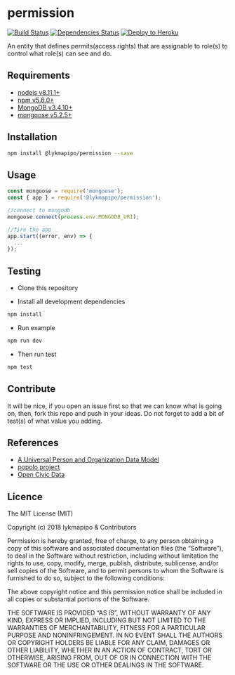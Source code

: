 # permission

[![Build Status](https://travis-ci.org/lykmapipo/permission.svg?branch=develop)](https://travis-ci.org/lykmapipo/permission)
[![Dependencies Status](https://david-dm.org/lykmapipo/permission/status.svg?style=flat-square)](https://david-dm.org/lykmapipo/permission)
[![Deploy to Heroku](https://www.herokucdn.com/deploy/button.png)](https://heroku.com/deploy?template=https://github.com/lykmapipo/permission/tree/develop)

An entity that defines permits(access rights) that are assignable to role(s) to control what role(s) can see and do.

## Requirements

- [nodejs v8.11.1+](https://nodejs.org)
- [npm v5.6.0+](https://www.npmjs.com/)
- [MongoDB v3.4.10+](https://www.mongodb.com/)
- [mongoose v5.2.5+](https://github.com/Automattic/mongoose)

## Installation

```sh
npm install @lykmapipo/permission --save
```

## Usage

```js
const mongoose = require('mongoose');
const { app } = require('@lykmapipo/permission');

//connect to mongodb
mongoose.connect(process.env.MONGODB_URI);

//fire the app
app.start((error, env) => {
  ...
});
```

## Testing

- Clone this repository

- Install all development dependencies

```sh
npm install
```

- Run example

```sh
npm run dev
```

- Then run test

```sh
npm test
```

## Contribute

It will be nice, if you open an issue first so that we can know what is going on, then, fork this repo and push in your ideas. Do not forget to add a bit of test(s) of what value you adding.

## References
- [A Universal Person and Organization Data Model](http://tdan.com/a-universal-person-and-organization-data-model/5014)
- [popolo project](https://www.popoloproject.com/)
- [Open Civic Data](http://docs.opencivicdata.org/en/latest/index.html)

## Licence

The MIT License (MIT)

Copyright (c) 2018 lykmapipo & Contributors

Permission is hereby granted, free of charge, to any person obtaining a copy of this software and associated documentation files (the “Software”), to deal in the Software without restriction, including without limitation the rights to use, copy, modify, merge, publish, distribute, sublicense, and/or sell copies of the Software, and to permit persons to whom the Software is furnished to do so, subject to the following conditions:

The above copyright notice and this permission notice shall be included in all copies or substantial portions of the Software.

THE SOFTWARE IS PROVIDED “AS IS”, WITHOUT WARRANTY OF ANY KIND, EXPRESS OR IMPLIED, INCLUDING BUT NOT LIMITED TO THE WARRANTIES OF MERCHANTABILITY, FITNESS FOR A PARTICULAR PURPOSE AND NONINFRINGEMENT. IN NO EVENT SHALL THE AUTHORS OR COPYRIGHT HOLDERS BE LIABLE FOR ANY CLAIM, DAMAGES OR OTHER LIABILITY, WHETHER IN AN ACTION OF CONTRACT, TORT OR OTHERWISE, ARISING FROM, OUT OF OR IN CONNECTION WITH THE SOFTWARE OR THE USE OR OTHER DEALINGS IN THE SOFTWARE.
